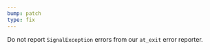 ```yaml
---
bump: patch
type: fix
---
```


Do not report `SignalException` errors from our `at_exit` error reporter.
